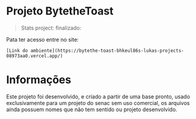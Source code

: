 # Projeto BytetheToast
> Stats project: finalizado:

 Pata ter acesso entre no site:

```
[Link do ambiente](https://bytethe-toast-bhkeul86s-lukas-projects-08973aa0.vercel.app/)
```

# Informações

Este projeto foi desenvolvido, e criado a partir de uma base pronto, usado exclusivamente para um projeto do senac sem uso comercial, 
os arquivos ainda possuem nomes que não tem sentido ou projeto desenvolvido.
